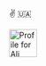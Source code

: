 :v: 🇺🇦

<div>
  <a href="https://stackexchange.com/users/3327316/ali-cirik">
    <img src="https://stackexchange.com/users/flair/3327316.png" height="50"
        alt="Profile for Ali Cirik on Stack Exchange, a network of free, community-driven Q&amp;A sites"
        title="Profile for Ali Cirik on Stack Exchange, a network of free, community-driven Q&amp;A sites" />
  </a>
</div>

<!--
**aliavni/aliavni** is a ✨ _special_ ✨ repository because its `README.md` (this file) appears on your GitHub profile.

Here are some ideas to get you started:

- 🔭 I’m currently working on ...
- 🌱 I’m currently learning ...
- 👯 I’m looking to collaborate on ...
- 🤔 I’m looking for help with ...
- 💬 Ask me about ...
- 📫 How to reach me: ...
- 😄 Pronouns: ...
- ⚡ Fun fact: ...
-->
